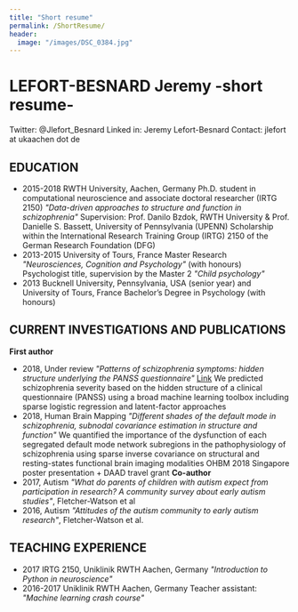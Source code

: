 ```yaml
---
title: "Short resume"
permalink: /ShortResume/
header:
  image: "/images/DSC_0384.jpg"
---
```



# LEFORT-BESNARD Jeremy -short resume-
Twitter: @Jlefort_Besnard
Linked in: Jeremy Lefort-Besnard
Contact: jlefort at ukaachen dot de

## EDUCATION
* 2015-2018 RWTH University, Aachen, Germany
Ph.D. student in computational neuroscience and associate doctoral researcher (IRTG 2150)
*"Data-driven approaches to structure and function in schizophrenia"*
Supervision: Prof. Danilo Bzdok, RWTH University & Prof. Danielle S. Bassett, University of Pennsylvania (UPENN)
Scholarship within the International Research Training Group (IRTG) 2150 of the German Research Foundation (DFG)
* 2013-2015 University of Tours, France
Master Research *"Neurosciences, Cognition and Psychology"* (with honours)
Psychologist title, supervision by the Master 2 *"Child psychology"*
* 2013 Bucknell University, Pennsylvania, USA (senior year) and University of Tours, France
Bachelor’s Degree in Psychology (with honours)

## CURRENT INVESTIGATIONS AND PUBLICATIONS
**First author**
  * 2018, Under review
*"Patterns of schizophrenia symptoms: hidden structure underlying the PANSS
questionnaire"* [Link](https://onlinelibrary.wiley.com/doi/abs/10.1002/hbm.23870)
We predicted schizophrenia severity based on the hidden structure of a clinical
questionnaire (PANSS) using a broad machine learning toolbox including sparse logistic regression and latent-factor approaches
  * 2018, Human Brain Mapping
*"Different shades of the default mode in schizophrenia, subnodal covariance estimation
in structure and function"*
We quantified the importance of the dysfunction of each segregated default mode network
subregions in the pathophysiology of schizophrenia using sparse inverse covariance
on structural and resting-states functional brain imaging modalities
OHBM 2018 Singapore poster presentation + DAAD travel grant
**Co-author**
  * 2017, Autism
*"What do parents of children with autism expect from participation in research? A community survey about early autism studies"*, Fletcher-Watson et al
  * 2016, Autism
*"Attitudes of the autism community to early autism research"*, Fletcher-Watson et al.

## TEACHING EXPERIENCE
  * 2017 IRTG 2150, Uniklinik RWTH Aachen, Germany
*"Introduction to Python in neuroscience"*
  * 2016-2017 Uniklinik RWTH Aachen, Germany
Teacher assistant: *"Machine learning crash course"*
